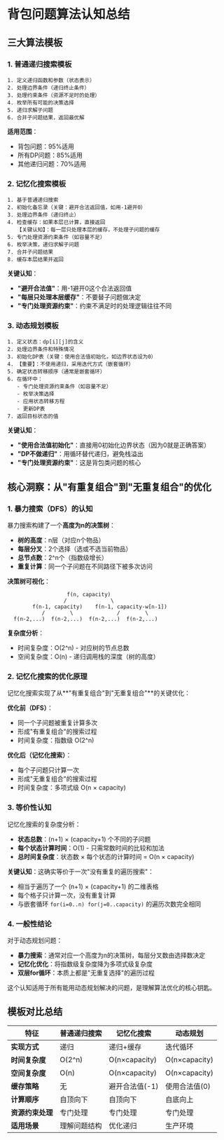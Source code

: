 # 背包问题算法认知总结

## 三大算法模板

### 1. 普通递归搜索模板
```
1. 定义递归函数和参数（状态表示）
2. 处理边界条件（递归终止条件）
3. 处理约束条件（资源不足时的处理）
4. 枚举所有可能的决策选择
5. 递归求解子问题
6. 合并子问题结果，返回最优解
```

**适用范围**：
- 背包问题：95%适用
- 所有DP问题：85%适用
- 其他递归问题：70%适用

### 2. 记忆化搜索模板
```
1. 基于普通递归搜索
2. 初始化备忘录（关键：避开合法返回值，如用-1避开0）
3. 处理边界条件（递归终止）
4. 检查缓存：如果本层已计算，直接返回
   【关键认知】：每一层只处理本层的缓存，不处理子问题的缓存
5. 专门处理资源约束条件（如容量不足）
6. 枚举决策，递归求解子问题
7. 合并子问题结果
8. 缓存本层结果并返回
```

**关键认知**：
- **"避开合法值"**：用-1避开0这个合法返回值
- **"每层只处理本层缓存"**：不要替子问题做决定
- **"专门处理资源约束"**：约束不满足时的处理逻辑往往不同

### 3. 动态规划模板
```
1. 定义状态：dp[i][j]的含义
2. 处理边界条件和特殊情况
3. 初始化DP表（关键：使用合法值初始化，如边界状态设为0）
4. 【重要】：不使用递归，采用迭代方式（嵌套循环）
5. 确定状态转移顺序（通常是嵌套循环）
6. 在循环中：
   - 专门处理资源约束条件（如容量不足）
   - 枚举决策选择
   - 应用状态转移方程
   - 更新DP表
7. 返回目标状态的值
```

**关键认知**：
- **"使用合法值初始化"**：直接用0初始化边界状态（因为0就是正确答案）
- **"DP不做递归"**：用循环替代递归，避免栈溢出
- **"专门处理资源约束"**：这是背包类问题的核心

## 核心洞察：从"有重复组合"到"无重复组合"的优化

### 1. 暴力搜索（DFS）的认知
暴力搜索构建了一个**高度为n的决策树**：
- **树的高度**：n层（对应n个物品）
- **每层分叉**：2个选择（选或不选当前物品）
- **总节点数**：2^n个（指数级增长）
- **重复计算**：同一个子问题在不同路径下被多次访问

**决策树可视化**：
```
                   f(n, capacity)
                  /              \
        f(n-1, capacity)    f(n-1, capacity-w[n-1])
           /        \              /        \
  f(n-2,...)  f(n-2,...)  f(n-2,...)  f(n-2,...)
```

**复杂度分析**：
- 时间复杂度：O(2^n) - 对应树的节点总数
- 空间复杂度：O(n) - 递归调用栈的深度（树的高度）

### 2. 记忆化搜索的优化原理
记忆化搜索实现了从**"有重复组合"到"无重复组合"**的关键优化：

**优化前（DFS）**：
- 同一个子问题被重复计算多次
- 形成"有重复组合"的搜索过程
- 时间复杂度：指数级 O(2^n)

**优化后（记忆化搜索）**：
- 每个子问题只计算一次
- 形成"无重复组合"的搜索过程
- 时间复杂度：多项式级 O(n × capacity)

### 3. 等价性认知
记忆化搜索的复杂度分析：
- **状态总数**：(n+1) × (capacity+1) 个不同的子问题
- **每个状态计算时间**：O(1) - 只需常数时间的比较和加法
- **总时间复杂度**：状态数 × 每个状态的计算时间 = O(n × capacity)

**关键认知**：这确实等价于一次"没有重复的遍历搜索"：
- 相当于遍历了一个 (n+1) × (capacity+1) 的二维表格
- 每个格子只计算一次，没有重复计算
- 与嵌套循环 `for(i=0..n) for(j=0..capacity)` 的遍历次数完全相同

### 4. 一般性结论
对于动态规划问题：
- **暴力搜索**：通常对应一个高度为n的决策树，每层分叉数由选择数决定
- **记忆化优化**：将指数级复杂度降为多项式级复杂度
- **双层for循环**：本质上都是"无重复选择"的遍历过程

这个认知适用于所有能用动态规划解决的问题，是理解算法优化的核心钥匙。

## 模板对比总结

| 特征 | 普通递归搜索 | 记忆化搜索 | 动态规划 |
|------|-------------|------------|----------|
| **实现方式** | 递归 | 递归+缓存 | 迭代循环 |
| **时间复杂度** | O(2^n) | O(n×capacity) | O(n×capacity) |
| **空间复杂度** | O(n) | O(n×capacity) | O(n×capacity) |
| **缓存策略** | 无 | 避开合法值(-1) | 使用合法值(0) |
| **计算顺序** | 自顶向下 | 自顶向下 | 自底向上 |
| **资源约束处理** | 专门处理 | 专门处理 | 专门处理 |
| **适用场景** | 理解问题结构 | 优化递归 | 生产环境 |
